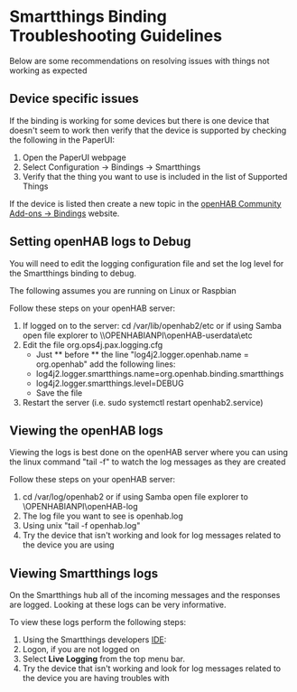 # Smartthings Binding Troubleshooting Guidelines
Below are some recommendations on resolving issues with things not working as expected 

## Device specific issues
If the binding is working for some devices but there is one device that doesn't seem to work then verify that the device is supported by checking the following in the PaperUI:
1. Open the PaperUI webpage
2. Select Configuration -> Bindings -> Smartthings
3. Verify that the thing you want to use is included in the list of Supported Things

If the device is listed then create a new topic in the [openHAB Community Add-ons -> Bindings](https://community.openhab.org/c/add-ons/bindings/) website. 

## Setting openHAB logs to Debug
You will need to edit the logging configuration file and set the log level for the Smartthings binding to debug.

The following assumes you are running on Linux or Raspbian

Follow these steps on your openHAB server:
1. If logged on to the server: cd /var/lib/openhab2/etc or if using Samba open file explorer to \\\\OPENHABIANPI\openHAB-userdata\etc
2. Edit the file org.ops4j.pax.logging.cfg
      * Just ** before ** the line "log4j2.logger.openhab.name = org.openhab" add the following lines:
      * log4j2.logger.smartthings.name=org.openhab.binding.smartthings
      * log4j2.logger.smartthings.level=DEBUG
      * Save the file
3. Restart the server (i.e. sudo systemctl restart openhab2.service)
      
## Viewing the openHAB logs
Viewing the logs is best done on the openHAB server where you can using the linux command "tail -f" to watch the log messages as they are created

Follow these steps on your openHAB server:
1. cd /var/log/openhab2 or if using Samba open file explorer to \\OPENHABIANPI\openHAB-log
2. The log file you want to see is openhab.log
3. Using unix "tail -f openhab.log"
4. Try the device that isn't working and look for log messages related to the device you are using 

## Viewing Smartthings logs
On the Smartthings hub all of the incoming messages and the responses are logged. Looking at these logs can be very informative.

To view these logs perform the following steps:
1. Using the Smartthings developers [IDE](https://graph.api.smartthings.com/):
2. Logon, if you are not logged on
3. Select **Live Logging** from the top menu bar. 
4. Try the device that isn't working and look for log messages related to the device you are having troubles with 

